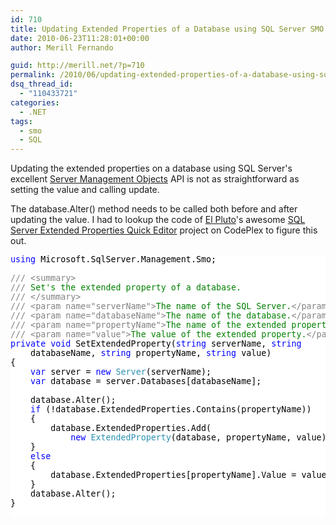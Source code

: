 ```yaml
---
id: 710
title: Updating Extended Properties of a Database using SQL Server SMO
date: 2010-06-23T11:28:01+00:00
author: Merill Fernando

guid: http://merill.net/?p=710
permalink: /2010/06/updating-extended-properties-of-a-database-using-sql-server-smo/
dsq_thread_id:
  - "110433721"
categories:
  - .NET
tags:
  - smo
  - SQL
---
```

Updating the extended properties on a database using SQL Server's excellent <a href="http://msdn.microsoft.com/en-us/library/ms162169.aspx">Server Management Objects</a> API is not as straightforward as setting the value and calling update.

The database.Alter() method needs to be called both before and after updating the value. I had to lookup the code of <a href="http://blog.elpluto.com/">El Pluto</a>'s awesome <a href="http://xqued.codeplex.com/">SQL Server Extended Properties Quick Editor</a> project on CodePlex to figure this out.

<div style="color: black; background: white; font-family: Consolas; font-size: 10pt;">
<pre style="margin: 0px;"><span style="color: blue;">using</span> Microsoft.SqlServer.Management.Smo;</pre>
<pre style="margin: 0px;">&nbsp;</pre>
<pre style="margin: 0px;"><span style="color: gray;">///</span><span style="color: green;"> </span><span style="color: gray;">&lt;summary&gt;</span></pre>
<pre style="margin: 0px;"><span style="color: gray;">///</span><span style="color: green;"> Set's the extended property of a database.</span></pre>
<pre style="margin: 0px;"><span style="color: gray;">///</span><span style="color: green;"> </span><span style="color: gray;">&lt;/summary&gt;</span></pre>
<pre style="margin: 0px;"><span style="color: gray;">///</span><span style="color: green;"> </span><span style="color: gray;">&lt;param name=&quot;serverName&quot;&gt;</span><span style="color: green;">The name of the SQL Server.</span><span style="color: gray;">&lt;/param&gt;</span></pre>
<pre style="margin: 0px;"><span style="color: gray;">///</span><span style="color: green;"> </span><span style="color: gray;">&lt;param name=&quot;databaseName&quot;&gt;</span><span style="color: green;">The name of the database.</span><span style="color: gray;">&lt;/param&gt;</span></pre>
<pre style="margin: 0px;"><span style="color: gray;">///</span><span style="color: green;"> </span><span style="color: gray;">&lt;param name=&quot;propertyName&quot;&gt;</span><span style="color: green;">The name of the extended property.</span><span style="color: gray;">&lt;/param&gt;</span></pre>
<pre style="margin: 0px;"><span style="color: gray;">///</span><span style="color: green;"> </span><span style="color: gray;">&lt;param name=&quot;value&quot;&gt;</span><span style="color: green;">The value of the extended property.</span><span style="color: gray;">&lt;/param&gt;</span></pre>
<pre style="margin: 0px;"><span style="color: blue;">private</span> <span style="color: blue;">void</span> SetExtendedProperty(<span style="color: blue;">string</span> serverName, <span style="color: blue;">string</span> </pre>
<pre style="margin: 0px;">&nbsp;&nbsp;&nbsp; databaseName, <span style="color: blue;">string</span> propertyName, <span style="color: blue;">string</span> value)</pre>
<pre style="margin: 0px;">{</pre>
<pre style="margin: 0px;">&nbsp;&nbsp;&nbsp; <span style="color: blue;">var</span> server = <span style="color: blue;">new</span> <span style="color: #2b91af;">Server</span>(serverName);</pre>
<pre style="margin: 0px;">&nbsp;&nbsp;&nbsp; <span style="color: blue;">var</span> database = server.Databases[databaseName];</pre>
<pre style="margin: 0px;">&nbsp;</pre>
<pre style="margin: 0px;">&nbsp;&nbsp;&nbsp; database.Alter();</pre>
<pre style="margin: 0px;">&nbsp;&nbsp;&nbsp; <span style="color: blue;">if</span> (!database.ExtendedProperties.Contains(propertyName))</pre>
<pre style="margin: 0px;">&nbsp;&nbsp;&nbsp; {</pre>
<pre style="margin: 0px;">&nbsp;&nbsp;&nbsp; &nbsp;&nbsp;&nbsp; database.ExtendedProperties.Add(</pre>
<pre style="margin: 0px;">&nbsp;&nbsp;&nbsp; &nbsp;&nbsp;&nbsp; &nbsp;&nbsp;&nbsp; <span style="color: blue;">new</span> <span style="color: #2b91af;">ExtendedProperty</span>(database, propertyName, value));</pre>
<pre style="margin: 0px;">&nbsp;&nbsp;&nbsp; }</pre>
<pre style="margin: 0px;">&nbsp;&nbsp;&nbsp; <span style="color: blue;">else</span></pre>
<pre style="margin: 0px;">&nbsp;&nbsp;&nbsp; {</pre>
<pre style="margin: 0px;">&nbsp;&nbsp;&nbsp; &nbsp;&nbsp;&nbsp; database.ExtendedProperties[propertyName].Value = value;</pre>
<pre style="margin: 0px;">&nbsp;&nbsp;&nbsp; }</pre>
<pre style="margin: 0px;">&nbsp;&nbsp;&nbsp; database.Alter();</pre>
<pre style="margin: 0px;">}</pre>
<pre style="margin: 0px;">&nbsp;</pre>
</div>
